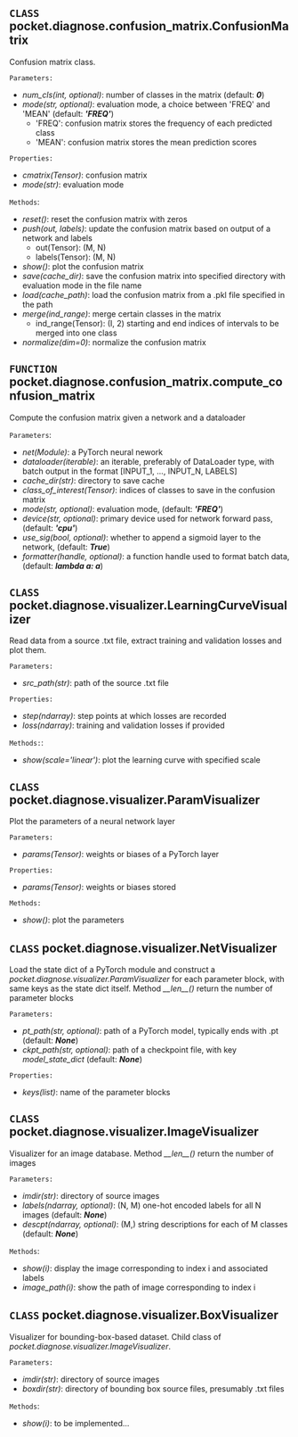 ## __`CLASS`__ pocket.diagnose.confusion_matrix.ConfusionMatrix

Confusion matrix class.

`Parameters:`
* *num_cls(int, optional)*: number of classes in the matrix (default: *__0__*)
* *mode(str, optional)*: evaluation mode, a choice between 'FREQ' and 'MEAN' (default: *__'FREQ'__*)
    * 'FREQ': confusion matrix stores the frequency of each predicted class
    * 'MEAN': confusion matrix stores the mean prediction scores

`Properties:`
* *cmatrix(Tensor)*: confusion matrix
* *mode(str)*: evaluation mode

`Methods`:
* *reset()*: reset the confusion matrix with zeros
* *push(out, labels)*: update the confusion matrix based on output of a network and labels
    * out(Tensor): (M, N)
    * labels(Tensor): (M, N)
* *show()*: plot the confusion matrix
* *save(cache_dir)*: save the confusion matrix into specified directory with evaluation mode in the file name
* *load(cache_path)*: load the confusion matrix from a .pkl file specified in the path
* *merge(ind_range)*: merge certain classes in the matrix
    * ind_range(Tensor): (I, 2) starting and end indices of intervals to be merged into one class
* *normalize(dim=0)*: normalize the confusion matrix

## __`FUNCTION`__ pocket.diagnose.confusion_matrix.compute_confusion_matrix

Compute the confusion matrix given a network and a dataloader

`Parameters`:
* *net(Module)*: a PyTorch neural nework
* *dataloader(iterable)*: an iterable, preferably of DataLoader type, with batch output in the format \[INPUT_1, ..., INPUT_N, LABELS\]
* *cache_dir(str)*: directory to save cache
* *class_of_interest(Tensor)*: indices of classes to save in the confusion matrix
* *mode(str, optional)*: evaluation mode, (default: *__'FREQ'__*)
* *device(str, optional)*: primary device used for network forward pass, (default: *__'cpu'__*)
* *use_sig(bool, optional)*: whether to append a sigmoid layer to the network, (default: *__True__*)
* *formatter(handle, optional)*: a function handle used to format batch data, (default: *__lambda a: a__*)

## __`CLASS`__ pocket.diagnose.visualizer.LearningCurveVisualizer

Read data from a source .txt file, extract training and validation losses and plot them.

`Parameters:`
* *src_path(str)*: path of the source .txt file

`Properties:`
* *step(ndarray)*: step points at which losses are recorded
* *loss(ndarray)*: training and validation losses if provided

`Methods:`:
* *show(scale='linear')*: plot the learning curve with specified scale  

## __`CLASS`__ pocket.diagnose.visualizer.ParamVisualizer

Plot the parameters of a neural network layer

`Parameters:`
* *params(Tensor)*: weights or biases of a PyTorch layer

`Properties:`
* *params(Tensor)*: weights or biases stored

`Methods:`
* *show()*: plot the parameters

## __`CLASS`__ pocket.diagnose.visualizer.NetVisualizer

Load the state dict of a PyTorch module and construct a _pocket.diagnose.visualizer.ParamVisualizer_ for each parameter block, with same keys as the state dict itself. Method *\_\_len\_\_()* return the number of parameter blocks

`Parameters:`
* *pt_path(str, optional)*: path of a PyTorch model, typically ends with .pt (default: __*None*__)
* *ckpt_path(str, optional)*: path of a checkpoint file, with key *model_state_dict* (default: __*None*__)

`Properties:`
* *keys(list)*: name of the parameter blocks

## __`CLASS`__ pocket.diagnose.visualizer.ImageVisualizer

Visualizer for an image database. Method *\_\_len\_\_()* return the number of images

`Parameters:`
* *imdir(str)*: directory of source images
* *labels(ndarray, optional)*: (N, M) one-hot encoded labels for all N images (default: __*None*__)
* *descpt(ndarray, optional)*: (M,) string descriptions for each of M classes (default: __*None*__)

`Methods`:
* *show(i)*: display the image corresponding to index i and associated labels
* *image_path(i)*: show the path of image corresponding to index i

## __`CLASS`__ pocket.diagnose.visualizer.BoxVisualizer

Visualizer for bounding-box-based dataset. Child class of _pocket.diagnose.visualizer.ImageVisualizer_.

`Parameters:`
* *imdir(str)*: directory of source images
* *boxdir(str)*: directory of bounding box source files, presumably .txt files

`Methods`:
* *show(i)*: to be implemented...
